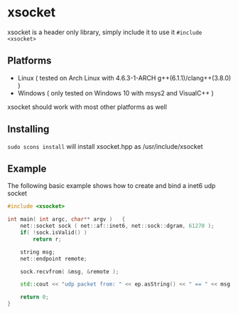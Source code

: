 # xsocket

xsocket is a header only library, simply include it to use it `#include <xsocket>`

## Platforms

* Linux ( tested on Arch Linux with 4.6.3-1-ARCH g++(6.1.1)/clang++(3.8.0) )
* Windows ( only tested on Windows 10 with msys2 and VisualC++ )

xsocket should work with most other platforms as well

## Installing

`sudo scons install` will install xsocket.hpp as /usr/include/xsocket

## Example

The following basic example shows how to create and bind a inet6 udp socket

```c++
#include <xsocket>

int main( int argc, char** argv )	{
	net::socket sock ( net::af::inet6, net::sock::dgram, 61270 );
	if( !sock.isValid() )
		return r;

	string msg;
	net::endpoint remote;

	sock.recvfrom( &msg, &remote );

	std::cout << "udp packet from: " << ep.asString() << " == " << msg << std::endl;

	return 0;
}
```
